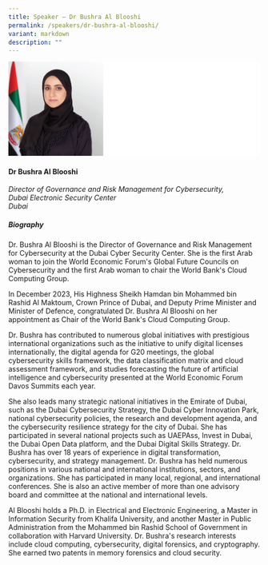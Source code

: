 ```yaml
---
title: Speaker – Dr Bushra Al Blooshi
permalink: /speakers/dr-bushra-al-blooshi/
variant: markdown
description: ""
---
```

![](/images/2025%20speakers/Dr_Bushra.png)
#### **Dr Bushra Al Blooshi**

*Director of Governance and Risk Management for Cybersecurity, <br> Dubai Electronic Security Center<br>Dubai*

##### **Biography**
Dr. Bushra Al Blooshi is the Director of Governance and Risk Management for Cybersecurity at the Dubai Cyber Security Center. She is the first Arab woman to join the World Economic Forum's Global Future Councils on Cybersecurity and the first Arab woman to chair the World Bank's Cloud Computing Group.

In December 2023, His Highness Sheikh Hamdan bin Mohammed bin Rashid Al Maktoum, Crown Prince of Dubai, and Deputy Prime Minister and Minister of Defence, congratulated Dr. Bushra Al Blooshi on her appointment as Chair of the World Bank's Cloud Computing Group.

Dr. Bushra has contributed to numerous global initiatives with prestigious international organizations such as the initiative to unify digital licenses internationally, the digital agenda for G20 meetings, the global cybersecurity skills framework, the data classification matrix and cloud assessment framework, and studies forecasting the future of artificial intelligence and cybersecurity presented at the World Economic Forum Davos Summits each year.

She also leads many strategic national initiatives in the Emirate of Dubai, such as the Dubai Cybersecurity Strategy, the Dubai Cyber Innovation Park, national cybersecurity policies, the research and development agenda, and the cybersecurity resilience strategy for the city of Dubai. She has participated in several national projects such as UAEPAss, Invest in Dubai, the Dubai Open Data platform, and the Dubai Digital Skills Strategy. Dr. Bushra has over 18 years of experience in digital transformation, cybersecurity, and strategy management. 
Dr. Bushra has held numerous positions in various national and international institutions, sectors, and organizations. She has participated in many local, regional, and international conferences. She is also an active member of more than one advisory board and committee at the national and international levels.

Al Blooshi holds a Ph.D. in Electrical and Electronic Engineering, a Master in Information Security from Khalifa University, and another Master in Public Administration from the Mohammed bin Rashid School of Government in collaboration with Harvard University. Dr. Bushra's research interests include cloud computing, cybersecurity, digital forensics, and cryptography. She earned two patents in memory forensics and cloud security.